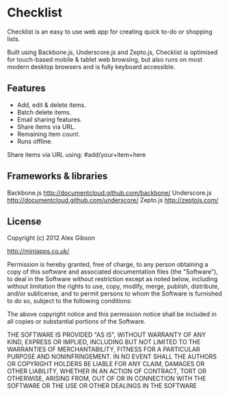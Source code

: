 Checklist
=======================================

Checklist is an easy to use web app for creating quick to-do or shopping lists.

Built using Backbone.js, Underscore.js and Zepto.js, Checklist is optimised for touch-based mobile &amp; tablet web browsing, but also runs on most modern desktop browsers and is fully keyboard accessible.

Features
---------------------------------------

- Add, edit & delete items.
- Batch delete items.
- Email sharing features.
- Share items via URL.
- Remaining item count.
- Runs offline.

Share items via URL using: #add/your+item+here

Frameworks & libraries
---------------------------------------

Backbone.js http://documentcloud.github.com/backbone/
Underscore.js http://documentcloud.github.com/underscore/
Zepto.js http://zeptojs.com/

	
License
---------------------------------------

Copyright (c) 2012 Alex Gibson

http://miniapps.co.uk/

Permission is hereby granted, free of charge, to any person obtaining a copy of this software and associated documentation files (the "Software"), to deal in the Software without restriction except as noted below, including without limitation the rights to use, copy, modify, merge, publish, distribute, and/or sublicense, and to permit persons to whom the Software is furnished to do so, subject to the following conditions:

The above copyright notice and this permission notice shall be included in all copies or substantial portions of the Software.

THE SOFTWARE IS PROVIDED "AS IS", WITHOUT WARRANTY OF ANY KIND, EXPRESS OR IMPLIED, INCLUDING BUT NOT LIMITED TO THE WARRANTIES OF MERCHANTABILITY, FITNESS FOR A PARTICULAR PURPOSE AND NONINFRINGEMENT. IN NO EVENT SHALL THE AUTHORS OR COPYRIGHT HOLDERS BE LIABLE FOR ANY CLAIM, DAMAGES OR OTHER LIABILITY, WHETHER IN AN ACTION OF CONTRACT, TORT OR OTHERWISE, ARISING FROM, OUT OF OR IN CONNECTION WITH THE SOFTWARE OR THE USE OR OTHER DEALINGS IN THE SOFTWARE